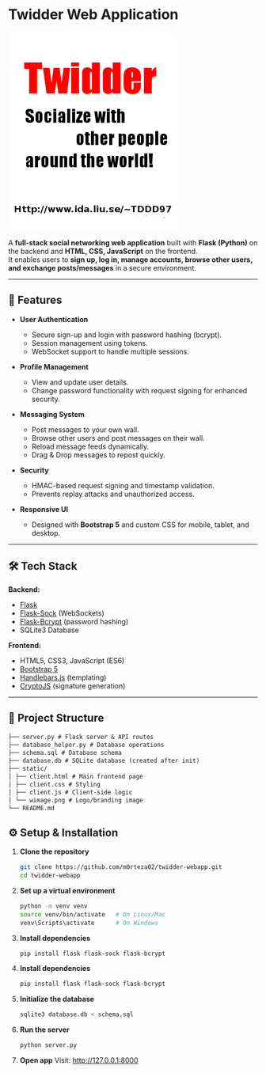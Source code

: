 # Twidder Web Application  

![Project Logo](./static/wimage.png)  

A **full-stack social networking web application** built with **Flask (Python)** on the backend and **HTML, CSS, JavaScript** on the frontend.  
It enables users to **sign up, log in, manage accounts, browse other users, and exchange posts/messages** in a secure environment.  

---

## 🚀 Features  

- **User Authentication**  
  - Secure sign-up and login with password hashing (bcrypt).  
  - Session management using tokens.  
  - WebSocket support to handle multiple sessions.  

- **Profile Management**  
  - View and update user details.  
  - Change password functionality with request signing for enhanced security.  

- **Messaging System**  
  - Post messages to your own wall.  
  - Browse other users and post messages on their wall.  
  - Reload message feeds dynamically.  
  - Drag & Drop messages to repost quickly.  

- **Security**  
  - HMAC-based request signing and timestamp validation.  
  - Prevents replay attacks and unauthorized access.  

- **Responsive UI**  
  - Designed with **Bootstrap 5** and custom CSS for mobile, tablet, and desktop.  

---

## 🛠️ Tech Stack  

**Backend:**  
- [Flask](https://flask.palletsprojects.com/)  
- [Flask-Sock](https://flask-sock.readthedocs.io/) (WebSockets)  
- [Flask-Bcrypt](https://flask-bcrypt.readthedocs.io/) (password hashing)  
- SQLite3 Database  

**Frontend:**  
- HTML5, CSS3, JavaScript (ES6)  
- [Bootstrap 5](https://getbootstrap.com/)  
- [Handlebars.js](https://handlebarsjs.com/) (templating)  
- [CryptoJS](https://cryptojs.gitbook.io/) (signature generation)  

---

## 📂 Project Structure  
    ├── server.py # Flask server & API routes
    ├── database_helper.py # Database operations
    ├── schema.sql # Database schema
    ├── database.db # SQLite database (created after init)
    ├── static/
    │ ├── client.html # Main frontend page
    │ ├── client.css # Styling
    │ ├── client.js # Client-side logic
    │ └── wimage.png # Logo/branding image
    └── README.md

## ⚙️ Setup & Installation  

1. **Clone the repository**  
   ```bash
   git clone https://github.com/m0rteza02/twidder-webapp.git
   cd twidder-webapp

2. **Set up a virtual environment**
    ```bash
    python -m venv venv
    source venv/bin/activate   # On Linux/Mac
    venv\Scripts\activate      # On Windows
3. **Install dependencies**
    ```bash
    pip install flask flask-sock flask-bcrypt
4. **Install dependencies**
    ```bash
    pip install flask flask-sock flask-bcrypt
5. **Initialize the database**
    ```bash
    sqlite3 database.db < schema.sql
6. **Run the server**
    ```bash
    python server.py
7. **Open app**
    Visit: http://127.0.0.1:8000